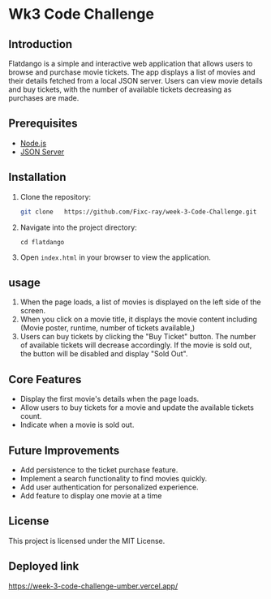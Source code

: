 # Wk3 Code Challenge
## Introduction

Flatdango is a simple and interactive web application that allows users to browse and purchase movie tickets. The app displays a list of movies and their details fetched from a local JSON server. Users can view movie details and buy tickets, with the number of available tickets decreasing as purchases are made.

## Prerequisites

- [Node.js](https://nodejs.org/)
- [JSON Server](https://github.com/typicode/json-server)

## Installation

1. Clone the repository:
    ```sh
    git clone   https://github.com/Fixc-ray/week-3-Code-Challenge.git
    ```
2. Navigate into the project directory:
    ```
    cd flatdango
    ```
 
3. Open `index.html` in your browser to view the application.


## usage

1. When the page loads, a list of movies is displayed on the left side of the screen.
2. When you click on a movie title, it displays the movie content including (Movie poster, runtime, number of tickets available,)
2. Users can buy tickets by clicking the "Buy Ticket" button. The number of available tickets will decrease accordingly. If the movie is sold out, the button will be disabled and display "Sold Out".

## Core Features

- Display the first movie's details when the page loads.
- Allow users to buy tickets for a movie and update the available tickets count.
- Indicate when a movie is sold out.


## Future Improvements

- Add persistence to the ticket purchase feature.
- Implement a search functionality to find movies quickly.
- Add user authentication for personalized experience.
- Add feature to display one movie at a time

## License
This project is licensed under the MIT License.

## Deployed link
https://week-3-code-challenge-umber.vercel.app/
